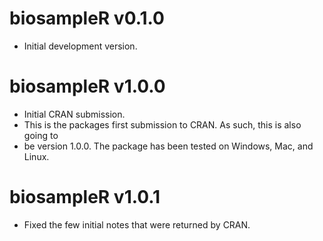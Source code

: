 # biosampleR v0.1.0

* Initial development version.

# biosampleR v1.0.0

* Initial CRAN submission.
* This is the packages first submission to CRAN. As such, this is also going to
* be version 1.0.0. The package has been tested on Windows, Mac, and Linux.

# biosampleR v1.0.1

* Fixed the few initial notes that were returned by CRAN.
